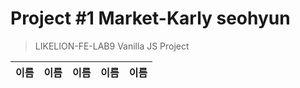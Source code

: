 # Project #1 Market-Karly seohyun

> LIKELION-FE-LAB9 Vanilla JS Project

| 이름 | 이름 | 이름 | 이름 | 이름 |
| ---- | ---- | ---- | ---- | ---- |

